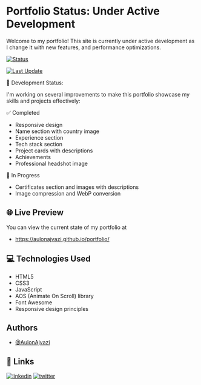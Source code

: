 
# Portfolio Status: Under Active Development
Welcome to my portfolio! This site is currently under active development as I change it with new features, and performance optimizations.

[![Status](https://img.shields.io/badge/Status-Under%20Construction-yellow)](https://aulonajvazi.github.io/portfolio)

[![Last Update](https://img.shields.io/badge/Last%20Update-September%202025-blue)](https://github.com/AulonAjvazi/portfolio/commits/main)

🚧 Development Status:

I'm working on several improvements to make this portfolio showcase my skills and projects  effectively:

✅ Completed

- Responsive design
- Name section with country image
- Experience section
- Tech stack section
- Project cards with descriptions
- Achievements
- Professional headshot image

🔄 In Progress
- Certificates section and images with descriptions
- Image compression and WebP conversion

## 🌐 Live Preview
You can view the current state of my portfolio at
- https://aulonajvazi.github.io/portfolio/

## 💻 Technologies Used
- HTML5
- CSS3
- JavaScript
- AOS (Animate On Scroll) library
- Font Awesome
- Responsive design principles

## Authors
- [@AulonAjvazi](https://www.github.com/AulonAjvazi)



## 🔗 Links
[![linkedin](https://img.shields.io/badge/linkedin-0A66C2?style=for-the-badge&logo=linkedin&logoColor=white)](https://www.linkedin.com/in/aulon-ajvazi/)
[![twitter](https://img.shields.io/badge/twitter-1DA1F2?style=for-the-badge&logo=twitter&logoColor=white)](https://x.com/AulonContact)
